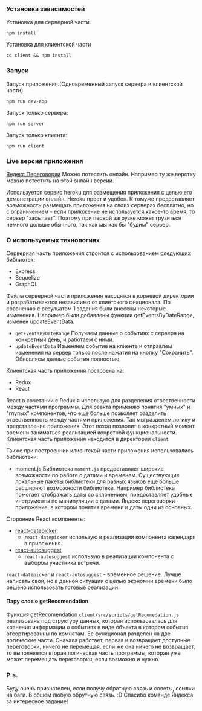 
### Установка зависимостей
Установка для серверной части
 ```
 npm install
 ```
 Установка для клиентской части
 ```
 cd client && npm install
 ```

### Запуск
Запуск приложения.(Одновременный запуск сервера и клиентской части) 
 ```
 npm run dev-app
 ```
 Запуск только сервера:
 ```
 npm run server
 ```
  Запуск только клиента:
 ```
 npm run client
 ```

### Live версия приложения

[Яндекс Переговорки](https://warm-plateau-56616.herokuapp.com/)
Можно потестить онлайн. Например ту же верстку можно потестить на этой онлайн версии.

Используется сервис heroku для размещения приложения с целью его демонстрации онлайн. Heroku прост и удобен. К томуже предоставляет возможность размещать приложения на своих серверах бесплатно, но с ограничением - если приложение не используется какое-то время, то сервер "засыпает". Поэтому при первой загрузке может грузиться немного дольше обычного, так как мы как бы "будим" сервер. 

### О используемых технологиях
Серверная часть приложения строится c использованием следующих библиотек:

* Express
* Sequelize
* GraphQL

Файлы серверной части приложения находятся в корневой директории и разрабатываются независимо от клиетского фнкционала. По сравнению с резульатом 1 задания были внесены некоторые изменения. Например были добавлены функции getEventsByDateRange, изменен updateEventData.
* `getEventsByDateRange` Получаем данные о событиях с сервера на конкретный день, и работаем с ними.
* `updateEventData` Изменяем событие на клиенте и отправлем изменения на сервер только после нажатия на кнопку "Сохранить". Обновляем данные события полностью. 

Клиентская часть приложения построена на:
 * Redux
 * React

 React в сочетании с Redux я использую для разделения отвественности между частями программы. Для реакта применяю понятия "умных" и "глупых" компонентов, что еще больше позволяет разделить отвественность между частями приложения. Так мы разделем логику и представление приложения. Этот поход позволит в конкретный момент времени заниматься реализацией конретной функциональности. 
 Клиентская часть приложения находится в директории `client`  
  
 Также при построеннии клиентской части приложения использовались библиотеки:
* moment.js 
   Библиотека `moment.js` предоставляет широкие возможности по работе с датами и временем. Существующие локальные пакеты библиотеки для разных языков еще больше расширяют возможности библиотеке. Например библиотека помогает отображать даты со склонением, предоставляет удобные инструменты по манипуляции с датами. Яндекс переговорки - приложение, в котором понятия времени и даты одни из основных.  

Сторонние React компоненты:

* [react-datepicker](https://github.com/Hacker0x01/react-datepicker)
  * `react-datepicker` использую в реализации компонента календаря в приложения. 
* [react-autosuggest](https://github.com/moroshko/react-autosuggest)
  * `react-autosuggest` использую в реализации компонента с выбором участника встречи.

`react-datepicker` и `react-autosuggest` - временное решение. Лучше написать свой, но в данной ситуации с целью экономии времени было решено использовать готовые реализации. 

#### Пару слов о getRecomendation

  Функция getRecomendation `client/src/scripts/getRecomedation.js` реализована под структуру данных, которая использовалась для хранения информации о событиях в виде объекта в котором события отсортированны по комнатам. Ее функционал разделен на две логические части. Сначала работает, первая и возвращает доступные переговорки, ничего не перемещая, если же она ничего не возвращает, то выполняется вторая логическая часть программы, которая уже может перемещать переговорки, если возможно и нужно.      

### P.s. 
Буду очень признателен, если получу обратную связь и советы, ссылки на баги. В общем любую обрутную связь. :D
Спасибо команде Яндекса за интересное задание! 